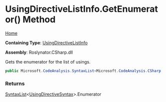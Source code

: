 # UsingDirectiveListInfo\.GetEnumerator\(\) Method

[Home](../../../../../README.md)

**Containing Type**: [UsingDirectiveListInfo](../README.md)

**Assembly**: Roslynator\.CSharp\.dll

  
Gets the enumerator for the list of usings\.

```csharp
public Microsoft.CodeAnalysis.SyntaxList<Microsoft.CodeAnalysis.CSharp.Syntax.UsingDirectiveSyntax>.Enumerator GetEnumerator()
```

### Returns

[SyntaxList](https://docs.microsoft.com/en-us/dotnet/api/microsoft.codeanalysis.syntaxlist-1)\<[UsingDirectiveSyntax](https://docs.microsoft.com/en-us/dotnet/api/microsoft.codeanalysis.csharp.syntax.usingdirectivesyntax)\>\.Enumerator

